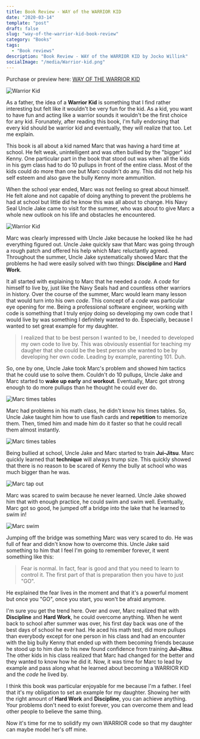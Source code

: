 ```yaml
---
title: Book Review - WAY of the WARRIOR KID
date: "2020-03-14"
template: "post"
draft: false
slug: "way-of-the-warrior-kid-book-review"
category: "Books"
tags:
  - "Book reviews"
description: "Book Review - WAY of the WARRIOR KID by Jocko Willink"
socialImage: "/media/Warrior-kid.png"
---
```


Purchase or preview here: [WAY OF THE WARRIOR KID](https://amzn.to/2TS4ig4)

![Warrior Kid](/media/Warrior-kid.png)

As a father, the idea of a **Warrior Kid** is something that I find rather interesting but felt like it wouldn't be very fun for the kid. As a kid, you want to have fun and acting like a warrior sounds it wouldn't be the first choice for any kid. Forunately, after reading this book, I'm fully endorsing that every kid should be warrior kid and eventually, they will realize that too. Let me explain. 

This book is all about a kid named Marc that was having a hard time at school. He felt weak, unintelligent and was often bullied by the "bigger" kid Kenny. One particular part in the book that stood out was when all the kids in his gym class had to do 10 pullups in front of the entire class. Most of the kids could do more than one but Marc couldn't do any. This did not help his self esteem and also gave the bully Kenny more ammunition. 

When the school year ended, Marc was not feeling so great about himself. He felt alone and not capable of doing anything to prevent the problems he had at school but little did he know this was all about to change. His Navy Seal Uncle Jake came to visit for the summer, who was about to give Marc a whole new outlook on his life and obstacles he encountered. 

![Warrior Kid](/media/Navy-seal-jake.png)

Marc was clearly impressed with Uncle Jake because he looked like he had everything figured out. Uncle Jake quickly saw that Marc was going through a rough patch and offered his help which Marc reluctantly agreed. Throughout the summer, Uncle Jake systematically showed Marc that the problems he had were easily solved with two things: **Discipline** and **Hard Work**. 

It all started with explaining to Marc that he needed a _code_. A _code_ for himself to live by, just like the Navy Seals had and countless other warriors in history. Over the course of the summer, Marc would learn many lesson that would turn into his own _code_. This concept of a _code_ was particular eye opening for me. Being a professional software engineer, working with code is something that I truly enjoy doing so developing my own code that I would live by was something I definitely wanted to do. Especially, because I wanted to set great example for my daughter.

> I realized that to be best person I wanted to be, I needed to developed my own code to live by. This was obviously essential for teaching my daugher that she could be the best person she wanted to be by developing her own code. Leading by example, parenting 101. Duh.

So, one by one, Uncle Jake took Marc's problem and showed him tactics that he could use to solve them. Couldn't do 10 pullups, Uncle Jake and Marc started to **wake up early** and **workout**. Eventually, Marc got strong enough to do more pullups than he thought he could ever do.

![Marc times tables](/media/Marc-pullups.png)

Marc had problems in his math class, he didn't know his times tables. So, Uncle Jake taught him how to use flash cards and **repetition** to memorize them. Then, timed him and made him do it faster so that he could recall them almost instantly. 

![Marc times tables](/media/Marc-times-tables.png)

Being bullied at school, Uncle Jake and Marc started to train **Jui-Jitsu**. Marc quickly learned that **technique** will always trump size. This quickly showed that there is no reason to be scared of Kenny the bully at school who was much bigger than he was.

![Marc tap out](/media/Marc-tap-out.png)

Marc was scared to swim because he never learned. Uncle Jake showed him that with enough practice, he could swim and swim well. Eventually, Marc got so good, he jumped off a bridge into the lake that he learned to swim in!

![Marc swim](/media/Marc-swim-bridge.png)

Jumping off the bridge was something Marc was very scared to do. He was full of fear and didn't know how to overcome this. Uncle Jake said something to him that I feel I'm going to remember forever, it went something like this:

> Fear is normal. In fact, fear is good and that you need to learn to control it. The first part of that is preparation then you have to just "GO". 

He explained the fear lives in the moment and that it's a powerful moment but once you "GO", once you start, you won't be afraid anymore.

I'm sure you get the trend here. Over and over, Marc realized that with **Discipline** and **Hard Work**, he could overcome anything. When he went back to school after summer was over, his first day back was one of the best days of school he ever had. He aced his math test, did more pullups than everybody except for one person in his class and had an encounter with the big bully Kenny that ended up with them becoming friends because he stood up to him due to his new found confidence from training **Jui-Jitsu**. The other kids in his class realized that Marc had changed for the better and they wanted to know how he did it. Now, it was time for Marc to lead by example and pass along what he learned about becoming a WARRIOR KID and the _code_ he lived by.

I think this book was particular enjoyable for me because I'm a father. I feel that it's my obligation to set an example for my daughter. Showing her with the right amount of **Hard Work** and **Discipline**, you can achieve anything. Your problems don't need to exist forever, you can overcome them and lead other people to believe the same thing.

Now it's time for me to solidify my own WARRIOR code so that my daughter can maybe model her's off mine.
